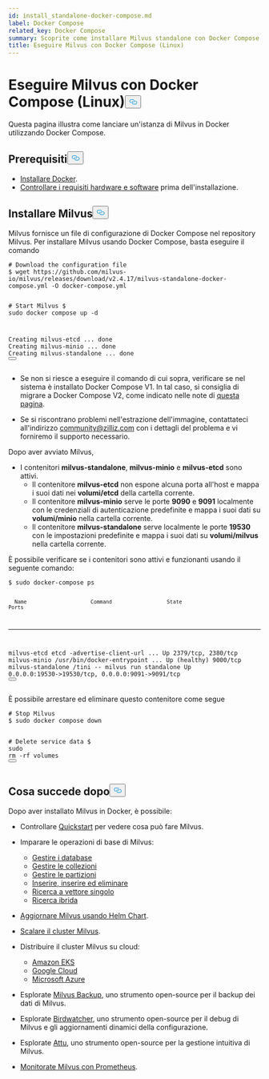 ```yaml
---
id: install_standalone-docker-compose.md
label: Docker Compose
related_key: Docker Compose
summary: Scoprite come installare Milvus standalone con Docker Compose.
title: Eseguire Milvus con Docker Compose (Linux)
---
```

<h1 id="Run-Milvus-with-Docker-Compose-Linux" class="common-anchor-header">Eseguire Milvus con Docker Compose (Linux)<button data-href="#Run-Milvus-with-Docker-Compose-Linux" class="anchor-icon" translate="no">
      <svg translate="no"
        aria-hidden="true"
        focusable="false"
        height="20"
        version="1.1"
        viewBox="0 0 16 16"
        width="16"
      >
        <path
          fill="#0092E4"
          fill-rule="evenodd"
          d="M4 9h1v1H4c-1.5 0-3-1.69-3-3.5S2.55 3 4 3h4c1.45 0 3 1.69 3 3.5 0 1.41-.91 2.72-2 3.25V8.59c.58-.45 1-1.27 1-2.09C10 5.22 8.98 4 8 4H4c-.98 0-2 1.22-2 2.5S3 9 4 9zm9-3h-1v1h1c1 0 2 1.22 2 2.5S13.98 12 13 12H9c-.98 0-2-1.22-2-2.5 0-.83.42-1.64 1-2.09V6.25c-1.09.53-2 1.84-2 3.25C6 11.31 7.55 13 9 13h4c1.45 0 3-1.69 3-3.5S14.5 6 13 6z"
        ></path>
      </svg>
    </button></h1><p>Questa pagina illustra come lanciare un'istanza di Milvus in Docker utilizzando Docker Compose.</p>
<h2 id="Prerequisites" class="common-anchor-header">Prerequisiti<button data-href="#Prerequisites" class="anchor-icon" translate="no">
      <svg translate="no"
        aria-hidden="true"
        focusable="false"
        height="20"
        version="1.1"
        viewBox="0 0 16 16"
        width="16"
      >
        <path
          fill="#0092E4"
          fill-rule="evenodd"
          d="M4 9h1v1H4c-1.5 0-3-1.69-3-3.5S2.55 3 4 3h4c1.45 0 3 1.69 3 3.5 0 1.41-.91 2.72-2 3.25V8.59c.58-.45 1-1.27 1-2.09C10 5.22 8.98 4 8 4H4c-.98 0-2 1.22-2 2.5S3 9 4 9zm9-3h-1v1h1c1 0 2 1.22 2 2.5S13.98 12 13 12H9c-.98 0-2-1.22-2-2.5 0-.83.42-1.64 1-2.09V6.25c-1.09.53-2 1.84-2 3.25C6 11.31 7.55 13 9 13h4c1.45 0 3-1.69 3-3.5S14.5 6 13 6z"
        ></path>
      </svg>
    </button></h2><ul>
<li><a href="https://docs.docker.com/get-docker/">Installare Docker</a>.</li>
<li><a href="/docs/it/prerequisite-docker.md">Controllare i requisiti hardware e software</a> prima dell'installazione.</li>
</ul>
<h2 id="Install-Milvus" class="common-anchor-header">Installare Milvus<button data-href="#Install-Milvus" class="anchor-icon" translate="no">
      <svg translate="no"
        aria-hidden="true"
        focusable="false"
        height="20"
        version="1.1"
        viewBox="0 0 16 16"
        width="16"
      >
        <path
          fill="#0092E4"
          fill-rule="evenodd"
          d="M4 9h1v1H4c-1.5 0-3-1.69-3-3.5S2.55 3 4 3h4c1.45 0 3 1.69 3 3.5 0 1.41-.91 2.72-2 3.25V8.59c.58-.45 1-1.27 1-2.09C10 5.22 8.98 4 8 4H4c-.98 0-2 1.22-2 2.5S3 9 4 9zm9-3h-1v1h1c1 0 2 1.22 2 2.5S13.98 12 13 12H9c-.98 0-2-1.22-2-2.5 0-.83.42-1.64 1-2.09V6.25c-1.09.53-2 1.84-2 3.25C6 11.31 7.55 13 9 13h4c1.45 0 3-1.69 3-3.5S14.5 6 13 6z"
        ></path>
      </svg>
    </button></h2><p>Milvus fornisce un file di configurazione di Docker Compose nel repository Milvus. Per installare Milvus usando Docker Compose, basta eseguire il comando</p>
<pre><code translate="no" class="language-shell"><span class="hljs-comment"># Download the configuration file</span>
$ wget https://github.com/milvus-io/milvus/releases/download/v2.4.17/milvus-standalone-docker-compose.yml -O docker-compose.yml

<span class="hljs-comment"># Start Milvus</span>
$ <span class="hljs-built_in">sudo</span> docker compose up -d

Creating milvus-etcd  ... <span class="hljs-keyword">done</span>
Creating milvus-minio ... <span class="hljs-keyword">done</span>
Creating milvus-standalone ... <span class="hljs-keyword">done</span>
<button class="copy-code-btn"></button></code></pre>
<div class="alert note">
<ul>
<li><p>Se non si riesce a eseguire il comando di cui sopra, verificare se nel sistema è installato Docker Compose V1. In tal caso, si consiglia di migrare a Docker Compose V2, come indicato nelle note di <a href="https://docs.docker.com/compose/">questa pagina</a>.</p></li>
<li><p>Se si riscontrano problemi nell'estrazione dell'immagine, contattateci all'indirizzo <a href="mailto:community@zilliz.com">community@zilliz.com</a> con i dettagli del problema e vi forniremo il supporto necessario.</p></li>
</ul>
</div>
<p>Dopo aver avviato Milvus,</p>
<ul>
<li>I contenitori <strong>milvus-standalone</strong>, <strong>milvus-minio</strong> e <strong>milvus-etcd</strong> sono attivi.<ul>
<li>Il contenitore <strong>milvus-etcd</strong> non espone alcuna porta all'host e mappa i suoi dati nei <strong>volumi/etcd</strong> della cartella corrente.</li>
<li>Il contenitore <strong>milvus-minio</strong> serve le porte <strong>9090</strong> e <strong>9091</strong> localmente con le credenziali di autenticazione predefinite e mappa i suoi dati su <strong>volumi/minio</strong> nella cartella corrente.</li>
<li>Il contenitore <strong>milvus-standalone</strong> serve localmente le porte <strong>19530</strong> con le impostazioni predefinite e mappa i suoi dati su <strong>volumi/milvus</strong> nella cartella corrente.</li>
</ul></li>
</ul>
<p>È possibile verificare se i contenitori sono attivi e funzionanti usando il seguente comando:</p>
<pre><code translate="no" class="language-shell">$ <span class="hljs-built_in">sudo</span> docker-compose ps

      Name                     Command                  State                            Ports
--------------------------------------------------------------------------------------------------------------------
milvus-etcd         etcd -advertise-client-url ...   Up             2379/tcp, 2380/tcp
milvus-minio        /usr/bin/docker-entrypoint ...   Up (healthy)   9000/tcp
milvus-standalone   /tini -- milvus run standalone   Up             0.0.0.0:19530-&gt;19530/tcp, 0.0.0.0:9091-&gt;9091/tcp
<button class="copy-code-btn"></button></code></pre>
<p>È possibile arrestare ed eliminare questo contenitore come segue</p>
<pre><code translate="no" class="language-shell"><span class="hljs-comment"># Stop Milvus</span>
$ <span class="hljs-built_in">sudo</span> docker compose down

<span class="hljs-comment"># Delete service data</span>
$ <span class="hljs-built_in">sudo</span> <span class="hljs-built_in">rm</span> -rf volumes
<button class="copy-code-btn"></button></code></pre>
<h2 id="Whats-next" class="common-anchor-header">Cosa succede dopo<button data-href="#Whats-next" class="anchor-icon" translate="no">
      <svg translate="no"
        aria-hidden="true"
        focusable="false"
        height="20"
        version="1.1"
        viewBox="0 0 16 16"
        width="16"
      >
        <path
          fill="#0092E4"
          fill-rule="evenodd"
          d="M4 9h1v1H4c-1.5 0-3-1.69-3-3.5S2.55 3 4 3h4c1.45 0 3 1.69 3 3.5 0 1.41-.91 2.72-2 3.25V8.59c.58-.45 1-1.27 1-2.09C10 5.22 8.98 4 8 4H4c-.98 0-2 1.22-2 2.5S3 9 4 9zm9-3h-1v1h1c1 0 2 1.22 2 2.5S13.98 12 13 12H9c-.98 0-2-1.22-2-2.5 0-.83.42-1.64 1-2.09V6.25c-1.09.53-2 1.84-2 3.25C6 11.31 7.55 13 9 13h4c1.45 0 3-1.69 3-3.5S14.5 6 13 6z"
        ></path>
      </svg>
    </button></h2><p>Dopo aver installato Milvus in Docker, è possibile:</p>
<ul>
<li><p>Controllare <a href="/docs/it/quickstart.md">Quickstart</a> per vedere cosa può fare Milvus.</p></li>
<li><p>Imparare le operazioni di base di Milvus:</p>
<ul>
<li><a href="/docs/it/manage_databases.md">Gestire i database</a></li>
<li><a href="/docs/it/manage-collections.md">Gestire le collezioni</a></li>
<li><a href="/docs/it/manage-partitions.md">Gestire le partizioni</a></li>
<li><a href="/docs/it/insert-update-delete.md">Inserire, inserire ed eliminare</a></li>
<li><a href="/docs/it/single-vector-search.md">Ricerca a vettore singolo</a></li>
<li><a href="/docs/it/multi-vector-search.md">Ricerca ibrida</a></li>
</ul></li>
<li><p><a href="/docs/it/upgrade_milvus_cluster-helm.md">Aggiornare Milvus usando Helm Chart</a>.</p></li>
<li><p><a href="/docs/it/scaleout.md">Scalare il cluster Milvus</a>.</p></li>
<li><p>Distribuire il cluster Milvus su cloud:</p>
<ul>
<li><a href="/docs/it/eks.md">Amazon EKS</a></li>
<li><a href="/docs/it/gcp.md">Google Cloud</a></li>
<li><a href="/docs/it/azure.md">Microsoft Azure</a></li>
</ul></li>
<li><p>Esplorate <a href="/docs/it/milvus_backup_overview.md">Milvus Backup</a>, uno strumento open-source per il backup dei dati di Milvus.</p></li>
<li><p>Esplorate <a href="/docs/it/birdwatcher_overview.md">Birdwatcher</a>, uno strumento open-source per il debug di Milvus e gli aggiornamenti dinamici della configurazione.</p></li>
<li><p>Esplorate <a href="https://github.com/zilliztech/attu">Attu</a>, uno strumento open-source per la gestione intuitiva di Milvus.</p></li>
<li><p><a href="/docs/it/monitor.md">Monitorate Milvus con Prometheus</a>.</p></li>
</ul>
